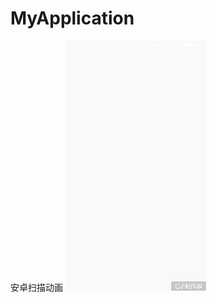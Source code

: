 # MyApplication
安卓扫描动画
![image](https://github.com/WeiMei-Tian/MyApplication/blob/master/img/15049349643441504934280055.gif) 
  

